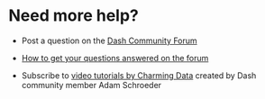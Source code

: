 # Need more help?

- Post a question on the [Dash Community Forum](https://community.plotly.com/)
-  [How to get your questions answered on the forum](https://community.plotly.com/t/how-to-get-your-questions-answered-on-the-plotly-forum/40551)

- Subscribe to  [video tutorials by Charming Data](https://www.youtube.com/channel/UCqBFsuAz41sqWcFjZkqmJqQ/featured)
created by Dash community member Adam Schroeder